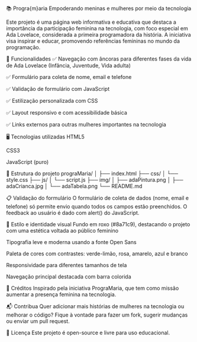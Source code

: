 📚 Progra{m}aria
Empoderando meninas e mulheres por meio da tecnologia

Este projeto é uma página web informativa e educativa que destaca a importância da participação feminina na tecnologia, com foco especial em Ada Lovelace, considerada a primeira programadora da história. A iniciativa visa inspirar e educar, promovendo referências femininas no mundo da programação.

🧩 Funcionalidades
✅ Navegação com âncoras para diferentes fases da vida de Ada Lovelace (Infância, Juventude, Vida adulta)

✅ Formulário para coleta de nome, email e telefone

✅ Validação de formulário com JavaScript

✅ Estilização personalizada com CSS

✅ Layout responsivo e com acessibilidade básica

✅ Links externos para outras mulheres importantes na tecnologia

🖥️ Tecnologias utilizadas
HTML5

CSS3

JavaScript (puro)

📁 Estrutura do projeto
prograMaria/
│
├── index.html
├── css/
│   └── style.css
├── js/
│   └── script.js
├── img/
│   ├── adaPintura.png
│   ├── adaCrianca.jpg
│   └── adaTabela.png
└── README.md

📋 Validação do formulário
O formulário de coleta de dados (nome, email e telefone) só permite envio quando todos os campos estão preenchidos. O feedback ao usuário é dado com alert() do JavaScript.

🎨 Estilo e identidade visual
Fundo em roxo (#8a71c9), destacando o projeto com uma estética voltada ao público feminino

Tipografia leve e moderna usando a fonte Open Sans

Paleta de cores com contrastes: verde-limão, rosa, amarelo, azul e branco

Responsividade para diferentes tamanhos de tela

Navegação principal destacada com barra colorida

📣 Créditos
Inspirado pela iniciativa PrograMaria, que tem como missão aumentar a presença feminina na tecnologia.

📬 Contribua
Quer adicionar mais histórias de mulheres na tecnologia ou melhorar o código? Fique à vontade para fazer um fork, sugerir mudanças ou enviar um pull request.

📝 Licença
Este projeto é open-source e livre para uso educacional.
